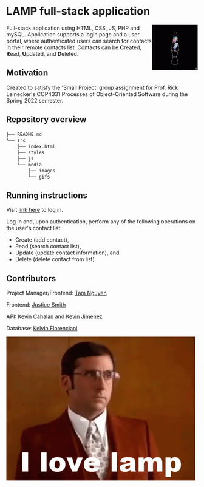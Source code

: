 # LAMP full-stack application

<img src="media/../src/media/gifs/lava-lamp.gif" alt="lava-lamp" width="120"  align="right"/>

Full-stack application using HTML, CSS, JS, PHP and mySQL. Application supports a login page and a user portal, where authenticated users can search for contacts in their remote contacts list. Contacts can be **C**reated, **R**ead, **U**pdated, and **D**eleted.

## Motivation

Created to satisfy the 'Small Project' group assignment for Prof. Rick Leinecker's COP4331 Processes of Object-Oriented Software during the Spring 2022 semester.

## Repository overview
```
├── README.md
└── src
    ├── index.html
    ├── styles
    ├── js    
    └── media
        ├── images
        └── gifs
```

## Running instructions

Visit [link here]() to log in.

Log in and, upon authentication, perform any of the following operations on the user's contact list:
- Create (add contact),
- Read (search contact list),
- Update (update contact information), and 
- Delete (delete contact from list)


## Contributors

Project Manager/Frontend: [Tam Nguyen]()

Frontend: [Justice Smith](https://github.com/jcode94)

API: [Kevin Cahalan](https://github.com/kevinacahalan) and [Kevin Jimenez]()

Database: [Kelvin Florenciani]()

![steve-carell-love-lamp](src/media/gifs/carell-lamp.gif)

